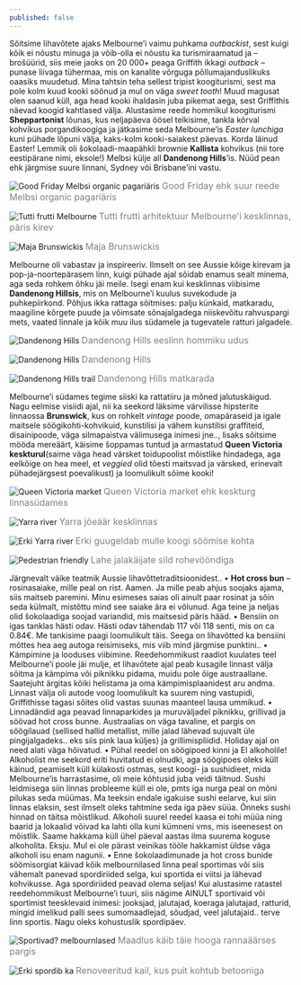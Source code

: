 ```yaml
---
published: false
---
```

Sõitsime lihavõtete ajaks Melbourne’i vaimu puhkama _outbackist_, sest kuigi kõik ei nõustu minuga ja võib-olla ei nõustu ka turismiraamatud ja –brošüürid, siis meie jaoks on 20 000+ peaga Griffith ikkagi _outback_ – punase liivaga tühermaa, mis on kanalite võrguga põllumajanduslikuks oaasiks muudetud. Mina tahtsin teha sellest tripist koogiturismi, sest ma pole kolm kuud kooki söönud ja mul on väga _sweet tooth_! Muud magusat olen saanud küll, aga head kooki ihaldasin juba pikemat aega, sest  Griffithis näevad koogid kahtlased välja. Alustasime reede hommikul koogiturismi **Sheppartonist** lõunas, kus neljapäeva öösel telkisime, tankla kõrval kohvikus porgandikoogiga ja jätkasime seda Melbourne’is _Easter lunchiga_ kuni pühade lõpuni välja, kaks-kolm kooki-saiakest päevas. Korda läinud Easter! Lemmik oli šokolaadi-maapähkli brownie **Kallista** kohvikus (nii tore eestipärane nimi, eksole!) Melbsi külje all **Dandenong Hills**’is. Nüüd pean ehk järgmise suure linnani, Sydney või Brisbane’ini vastu. 

![Good Friday Melbsi organic pagariäris](/images/good_friday.jpg "Good Friday Melbsi organic pagariäris")
<font color="grey" size="3">Good Friday ehk suur reede Melbsi organic pagariäris</font>

![Tutti frutti Melbourne](/images/tutti_frutti.jpg "Tutti frutti Melbourne")
<font color="grey" size="3">Tutti frutti arhitektuur Melbourne'i kesklinnas, päris kirev</font>

![Maja Brunswickis](/images/Melbs_balcony.jpg "Maja Brunswickis")
<font color="grey" size="3">Maja Brunswickis</font>

Melbourne oli vabastav ja inspireeriv. Ilmselt on see Aussie kõige kirevam ja pop-ja-noortepärasem linn, kuigi pühade ajal sõidab enamus sealt minema, aga seda rohkem õhku jäi meile. Isegi enam kui kesklinnas viibisime **Dandenong Hillsis**, mis on Melbourne’i kuulus suvekodude ja puhkepiirkond. Põhjus ikka rattaga sõitmises: palju künkaid, matkaradu, maagiline kõrgete puude ja võimsate sõnajalgadega niiskevõitu rahvuspargi mets, vaated linnale ja kõik muu ilus südamele ja tugevatele ratturi jalgadele. 

![Dandenong Hills](/images/dandenong_suburb.jpg "Dandenong Hills")
<font color="grey" size="3">Dandenong Hills eeslinn hommiku udus</font>

![Dandenong Hills](/images/Dandenong_forest.jpg "Dandenong Hills")
<font color="grey" size="3">Dandenong Hills</font>

![Dandenong Hills trail](/images/Dandenong_trails.jpg "Dandenong Hills trail")
<font color="grey" size="3">Dandenong Hills matkarada</font>

Melbourne’i südames tegime siiski ka rattatiiru ja mõned jalutuskäigud. Nagu eelmise visiidi ajal, nii ka seekord läksime värvilisse hipsterite linnaossa **Brunswick**, kus on rohkelt _vintage_ poode, omapäraseid ja igale maitsele söögikohti-kohvikuid, kunstilisi ja vähem kunstilisi graffiteid, disainipoode, väga silmapaistva välimusega inimesi jne.., lisaks sõitsime mööda mereäärt, käisime šoppamas tuntud ja armastatud **Queen Victoria keskturul**(saime väga head värsket toidupoolist mõistlike hindadega, aga eelkõige on hea meel, et _veggied_ olid tõesti maitsvad ja värsked, erinevalt pühadejärgsest poevalikust) ja loomulikult sõime kooki! 

![Queen Victoria market](/images/Vic_market.jpg "Queen Victoria market")
<font color="grey" size="3">Queen Victoria market ehk keskturg linnasüdames</font>

![Yarra river](/images/Melbs_river.jpg "Yarra river")
<font color="grey" size="3">Yarra jõeäär kesklinnas</font>

![Erki Yarra river](/images/melbs_erx.jpg "Erki Yarra river")
<font color="grey" size="3">Erki guugeldab mulle koogi söömise kohta</font>

![Pedestrian friendly](/images/melbs_kirx.jpg "Pedestrian friendly")
<font color="grey" size="3">Lahe jalakäijate sild rohevööndiga</font>

Järgnevalt väike teatmik Aussie lihavõttetraditsioonidest..
•	**Hot cross bun** – rosinasaiake, mille peal on rist. Aamen. Ja mille peab ahjus soojaks ajama, siis maitseb paremini. Minu esimeses saias oli ainult paar rosinat ja sõin seda külmalt, mistõttu mind see saiake ära ei võlunud. Aga teine ja neljas olid šokolaadiga soojad variandid, mis maitsesid päris hääd. 
•	Bensiin on igas tanklas hästi odav. Hästi odav tähendab 117 või 118 senti, mis on ca 0.84€. Me tankisime paagi loomulikult täis. Seega on lihavõtted ka bensiini mõttes hea aeg autoga reisimiseks, mis viib mind järgmise punktini..
•	Kämpimine ja looduses viibimine. Reedehommikust raadiot kuulates teel Melbourne’i poole jäi mulje, et lihavõtete ajal peab kusagile linnast välja sõitma ja kämpima või piknikku pidama, muidu pole õige austraallane. Saatejuht ärgitas kõiki helistama ja oma kämpimisplaanidest aru andma. Linnast välja oli autode voog loomulikult ka suurem ning vastupidi, Griffithisse tagasi sõites olid vastas suunas maanteel lausa ummikud.
•	Linnadändid aga peavad linnaparkides ja muruväljadel piknikku, grillivad ja söövad hot cross bunne. Austraalias on väga tavaline, et pargis on söögilauad (sellised hallid metallist, mille jalad lähevad sujuvalt üle pingijalgadeks.. eks siis pink laua küljes) ja grillimispliidid. Holiday ajal on need alati väga hõivatud. 
•	Pühal reedel on söögipoed kinni ja EI alkoholile! Alkoholist me seekord eriti huvitatud ei olnudki, aga söögipoes oleks küll käinud, peamiselt küll külakosti ostmas, sest koogi- ja sushidieet, mida Melbourne’is harrastasime, oli meie kõhtusid juba veidi täitnud. Sushi leidmisega siin linnas probleeme küll ei ole, pmts iga nurga peal on mõni pilukas seda müümas. Ma teeksin endale igakuise sushi eelarve, kui siin linnas elaksin, sest ilmselt oleks tahtmine seda iga päev süüa. Õnneks sushi hinnad on täitsa mõistlikud. Alkoholi suurel reedel kaasa ei tohi müüa ning baarid ja lokaalid võivad ka lahti olla kuni kümneni vms, mis iseenesest on mõistlik. Saame hakkama küll ühel päeval aastas ilma suurema koguse alkoholita. Eksju. Mul ei ole pärast veinikas tööle hakkamist üldse väga alkoholi isu enam nagunii.
•	Enne šokolaadimunade ja hot cross bunide söömisorgiat käivad kõik melbournilased linna peal sportimas või siis vähemalt panevad spordiriided selga, kui sportida ei viitsi ja lähevad kohvikusse. Aga spordiriided peavad olema seljas! Kui alustasime ratastel reedehommikust Melbourne’i tuuri, siis nägime AINULT sportivaid või sportimist teesklevaid inimesi: jooksjad, jalutajad, koeraga jalutajad, ratturid, mingid imelikud palli sees sumomaadlejad, sõudjad, veel jalutajaid.. terve linn sportis. Nagu oleks kohustuslik spordipäev.

![Sportivad? melbournlased](/images/sumomaadlus.jpg "Sportivad? melbournlased")
<font color="grey" size="3">Maadlus käib täie hooga rannaäärses pargis</font>

![Erki spordib ka](/images/quay.jpg "Erki spordib ka")
<font color="grey" size="3">Renoveeritud kail, kus puit kohtub betooniga</font>
